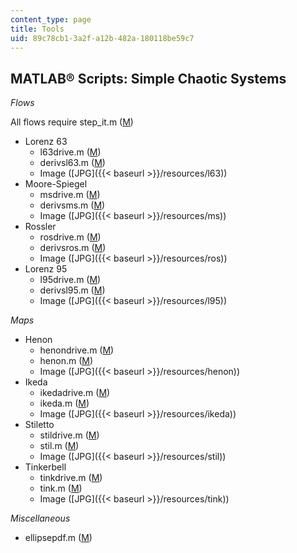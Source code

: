 ```yaml
---
content_type: page
title: Tools
uid: 89c78cb1-3a2f-a12b-482a-180118be59c7
---
```


MATLAB® Scripts: Simple Chaotic Systems
---------------------------------------

_Flows_

All flows require step\_it.m ([M](/courses/earth-atmospheric-and-planetary-sciences/12-990-prediction-and-predictability-in-the-atmosphere-and-oceans-spring-2003/tools/step_it.m))

*   Lorenz 63
    *   l63drive.m ([M](/courses/earth-atmospheric-and-planetary-sciences/12-990-prediction-and-predictability-in-the-atmosphere-and-oceans-spring-2003/tools/l63drive.m))
    *   derivsl63.m ([M](/courses/earth-atmospheric-and-planetary-sciences/12-990-prediction-and-predictability-in-the-atmosphere-and-oceans-spring-2003/tools/derivsl63.m))
    *   Image ([JPG]({{< baseurl >}}/resources/l63))
*   Moore-Spiegel
    *   msdrive.m ([M](/courses/earth-atmospheric-and-planetary-sciences/12-990-prediction-and-predictability-in-the-atmosphere-and-oceans-spring-2003/tools/msdrive.m))
    *   derivsms.m ([M](/courses/earth-atmospheric-and-planetary-sciences/12-990-prediction-and-predictability-in-the-atmosphere-and-oceans-spring-2003/tools/derivsms.m))
    *   Image ([JPG]({{< baseurl >}}/resources/ms))
*   Rossler
    *   rosdrive.m ([M](/courses/earth-atmospheric-and-planetary-sciences/12-990-prediction-and-predictability-in-the-atmosphere-and-oceans-spring-2003/tools/rosdrive.m))
    *   derivsros.m ([M](/courses/earth-atmospheric-and-planetary-sciences/12-990-prediction-and-predictability-in-the-atmosphere-and-oceans-spring-2003/tools/derivsros.m))
    *   Image ([JPG]({{< baseurl >}}/resources/ros))
*   Lorenz 95
    *   l95drive.m ([M](/courses/earth-atmospheric-and-planetary-sciences/12-990-prediction-and-predictability-in-the-atmosphere-and-oceans-spring-2003/tools/l95drive.m))
    *   derivsl95.m ([M](/courses/earth-atmospheric-and-planetary-sciences/12-990-prediction-and-predictability-in-the-atmosphere-and-oceans-spring-2003/tools/derivsl95.m))
    *   Image ([JPG]({{< baseurl >}}/resources/l95))  
        

_Maps_

*   Henon
    *   henondrive.m ([M](/courses/earth-atmospheric-and-planetary-sciences/12-990-prediction-and-predictability-in-the-atmosphere-and-oceans-spring-2003/tools/henondrive.m))
    *   henon.m ([M](/courses/earth-atmospheric-and-planetary-sciences/12-990-prediction-and-predictability-in-the-atmosphere-and-oceans-spring-2003/tools/henon.m))
    *   Image ([JPG]({{< baseurl >}}/resources/henon))
*   Ikeda
    *   ikedadrive.m ([M](/courses/earth-atmospheric-and-planetary-sciences/12-990-prediction-and-predictability-in-the-atmosphere-and-oceans-spring-2003/tools/ikedadrive.m))
    *   ikeda.m ([M](/courses/earth-atmospheric-and-planetary-sciences/12-990-prediction-and-predictability-in-the-atmosphere-and-oceans-spring-2003/tools/ikeda.m))
    *   Image ([JPG]({{< baseurl >}}/resources/ikeda))
*   Stiletto
    *   stildrive.m ([M](/courses/earth-atmospheric-and-planetary-sciences/12-990-prediction-and-predictability-in-the-atmosphere-and-oceans-spring-2003/tools/stildrive.m))
    *   stil.m ([M](/courses/earth-atmospheric-and-planetary-sciences/12-990-prediction-and-predictability-in-the-atmosphere-and-oceans-spring-2003/tools/stil.m))
    *   Image ([JPG]({{< baseurl >}}/resources/stil))
*   Tinkerbell
    *   tinkdrive.m ([M](/courses/earth-atmospheric-and-planetary-sciences/12-990-prediction-and-predictability-in-the-atmosphere-and-oceans-spring-2003/tools/tinkdrive.m))
    *   tink.m ([M](/courses/earth-atmospheric-and-planetary-sciences/12-990-prediction-and-predictability-in-the-atmosphere-and-oceans-spring-2003/tools/tink.m))
    *   Image ([JPG]({{< baseurl >}}/resources/tink))  
        

_Miscellaneous_

*   ellipsepdf.m ([M](/courses/earth-atmospheric-and-planetary-sciences/12-990-prediction-and-predictability-in-the-atmosphere-and-oceans-spring-2003/tools/ellipsepdf.m))